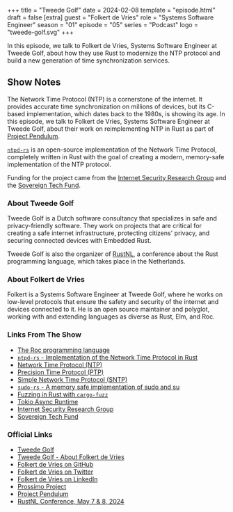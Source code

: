 +++
title = "Tweede Golf"
date = 2024-02-08
template = "episode.html"
draft = false
[extra]
guest = "Folkert de Vries"
role = "Systems Software Engineer"
season = "01"
episode = "05"
series = "Podcast"
logo = "tweede-golf.svg"
+++

<div><script id="letscast-player-b30f560a" src="https://letscast.fm/podcasts/rust-in-production-82281512/episodes/rust-in-production-ep-5-tweede-golf-s-folkert-de-vries/player.js?size=s"></script></div>

In this episode, we talk to Folkert de Vries, Systems Software Engineer at Tweede Golf, about how they use Rust to modernize the NTP protocol and build a new generation of time synchronization services.

<!-- more -->

## Show Notes

The Network Time Protocol (NTP) is a cornerstone of the internet.
It provides accurate time synchronization on millions of devices, but its
C-based implementation, which dates back to the
1980s, is showing its age. In this episode, we talk to Folkert de Vries, Systems
Software Engineer at Tweede Golf, about their work on reimplementing NTP in Rust
as part of [Project Pendulum](https://tweedegolf.nl/en/pendulum).


[`ntpd-rs`](https://github.com/pendulum-project/ntpd-rs) is an open-source
implementation of the Network Time Protocol, completely written in Rust with the
goal of creating a modern, memory-safe implementation of the NTP protocol.

Funding for the project came from the [Internet Security Research
Group](https://www.abetterinternet.org/) and the [Sovereign Tech
Fund](https://www.sovereigntechfund.de/).

### About Tweede Golf

Tweede Golf is a Dutch software consultancy that specializes in safe and
privacy-friendly software. They work on projects that are critical for creating
a safe internet infrastructure, protecting citizens' privacy, and securing
connected devices with Embedded Rust.

Tweede Golf is also the organizer of [RustNL](https://2024.rustnl.org/), a
conference about the Rust programming language, which takes place in the
Netherlands.

### About Folkert de Vries

Folkert is a Systems Software Engineer at Tweede Golf, where he works on
low-level protocols that ensure the safety and security of the internet
and devices connected to it. He is an open source maintainer and polyglot,
working with and extending languages as diverse as Rust, Elm, and Roc.

### Links From The Show

- [The Roc programming language](https://www.roc-lang.org/)
- [`ntpd-rs` - Implementation of the Network Time Protocol in Rust](https://github.com/pendulum-project/ntpd-rs)
- [Network Time Protocol (NTP)](https://en.wikipedia.org/wiki/Network_Time_Protocol)
- [Precision Time Protocol (PTP)](https://en.wikipedia.org/wiki/Precision_Time_Protocol)
- [Simple Network Time Protocol (SNTP)](https://en.wikipedia.org/wiki/Network_Time_Protocol#SNTP)
- [`sudo-rs` - A memory safe implementation of sudo and su](https://github.com/memorysafety/sudo-rs)
- [Fuzzing in Rust with `cargo-fuzz`](https://github.com/rust-fuzz/cargo-fuzz)
- [Tokio Async Runtime](https://tokio.rs/)
- [Internet Security Research Group](https://www.abetterinternet.org/)
- [Sovereign Tech Fund](https://www.sovereigntechfund.de/)

### Official Links

- [Tweede Golf](https://tweedegolf.nl/)
- [Tweede Golf - About Folkert de Vries](https://tweedegolf.nl/en/about/21/folkert)
- [Folkert de Vries on GitHub](https://github.com/folkertdev)
- [Folkert de Vries on Twitter](https://twitter.com/flokkievids)
- [Folkert de Vries on LinkedIn](https://www.linkedin.com/in/folkert-de-vries-24ab691b7/)
- [Prossimo Project](https://www.memorysafety.org/)
- [Project Pendulum](https://tweedegolf.nl/en/pendulum)
- [RustNL Conference, May 7 & 8, 2024](https://2024.rustnl.org/)
